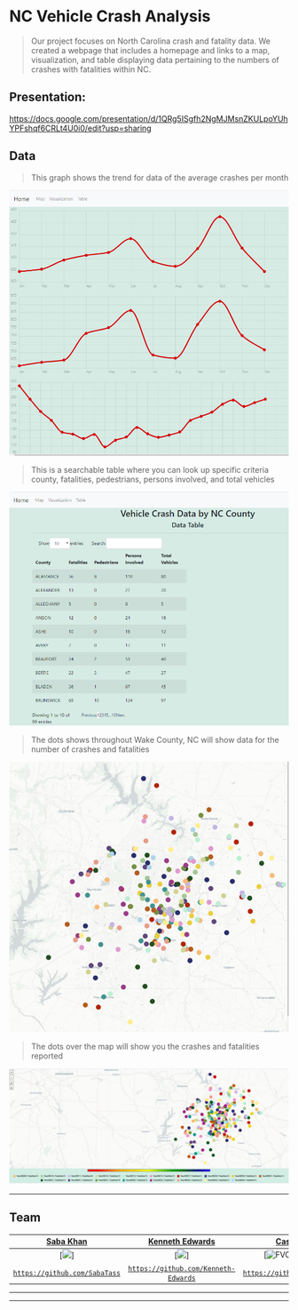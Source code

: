 # NC Vehicle Crash Analysis

> Our project focuses on North Carolina crash and fatality data.  We created a webpage that includes a homepage and links to a map, visualization, and table displaying data pertaining to the numbers of crashes with fatalities within NC.


## Presentation:
https://docs.google.com/presentation/d/1QRg5ISgfh2NgMJMsnZKULpoYUhYPFshqf6CRLt4U0i0/edit?usp=sharing


## Data
> This graph shows the trend for data of the average crashes per month

![Crashes per Month](/Images/image(1).png)




> This is a searchable table where you can look up specific criteria county, fatalities, pedestrians, persons involved, and total vehicles

![County Data Table](/Images/image(2).png) 



> The dots shows throughout Wake County, NC will show data for the number of crashes and fatalities

![Wake County Map ](/Images/image.png)



> The dots over the map will show you the crashes and fatalities reported

![Wake County Map ](/Images/Screenshot.png) 


---

## Team

| <a href="https://github.com/SabaTass" target="_blank">**Saba Khan**</a> | <a href="https://github.com/Kenneth-Edwards" target="_blank">**Kenneth Edwards**</a> | <a href="https://github.com/CassPMyers" target="_blank">**Cassy Myers**</a> |
| :---: |:---:| :---:|
| [![](https://avatars0.githubusercontent.com/u/9957601?s=200)]   | [![](https://avatars2.githubusercontent.com/u/51466879?s=200)] | [![FVCproductions](https://avatars1.githubusercontent.com/u/53923863?s=200)]  |
| <a href="https://github.com/SabaTass" target="_blank">`https://github.com/SabaTass`</a> | <a href="https://github.com/Kenneth-Edwards" target="_blank">`https://github.com/Kenneth-Edwards`</a> | <a href="https://github.com/CassPMyers" target="_blank">`https://github.com/CassPMyers`</a> |
---

---

